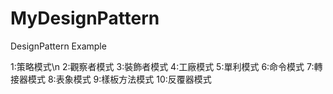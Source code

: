 # MyDesignPattern
DesignPattern Example

1:策略模式\n
2:觀察者模式
3:裝飾者模式
4:工廠模式
5:單利模式
6:命令模式
7:轉接器模式
8:表象模式
9:樣板方法模式
10:反覆器模式

